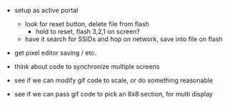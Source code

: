+ setup as active portal
  + look for reset button, delete file from flash
    + hold to reset, flash 3,2,1 on screen?
  + have it search for SSIDs and hop on network, save into file on flash

+ get pixel editor saving / etc.
+ think about code to synchronize multiple screens
+ see if we can modify gif code to scale, or do something reasonable
+ see if we can pass gif code to pick an 8x8 section, for multi display

